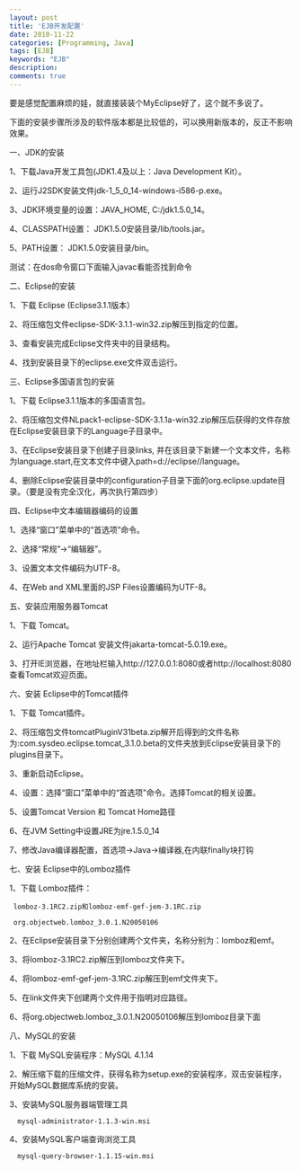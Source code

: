 ```yaml
---
layout: post
title: 'EJB开发配置'
date: 2010-11-22
categories: [Programming, Java]
tags: [EJB]
keywords: "EJB"
description: 
comments: true
---
```


要是感觉配置麻烦的娃，就直接装装个MyEclipse好了，这个就不多说了。

下面的安装步骤所涉及的软件版本都是比较低的，可以换用新版本的，反正不影响效果。

 

一、JDK的安装

1、下载Java开发工具包(JDK1.4及以上：Java Development Kit）。

2、运行J2SDK安装文件jdk-1_5_0_14-windows-i586-p.exe。

3、JDK环境变量的设置：JAVA_HOME, C:/jdk1.5.0_14。

4、CLASSPATH设置： JDK1.5.0安装目录/lib/tools.jar。

5、PATH设置： JDK1.5.0安装目录/bin。

测试：在dos命令窗口下面输入javac看能否找到命令 

 

二、Eclipse的安装 

 1、下载 Eclipse (Eclipse3.1.1版本）

 2、将压缩包文件eclipse-SDK-3.1.1-win32.zip解压到指定的位置。

 3、查看安装完成Eclipse文件夹中的目录结构。

 4、找到安装目录下的eclipse.exe文件双击运行。

 

三、Eclipse多国语言包的安装 

 1、下载 Eclipse3.1.1版本的多国语言包。

 2、将压缩包文件NLpack1-eclipse-SDK-3.1.1a-win32.zip解压后获得的文件存放在Eclipse安装目录下的Language子目录中。

 3、在Eclipse安装目录下创建子目录links, 并在该目录下新建一个文本文件，名称为language.start,在文本文件中键入path=d://eclipse//language。

 4、删除Eclipse安装目录中的configuration子目录下面的org.eclipse.update目录。（要是没有完全汉化，再次执行第四步）

 

四、Eclipse中文本编辑器编码的设置 

1、选择“窗口”菜单中的“首选项”命令。

2、选择“常规”→“编辑器”。

3、设置文本文件编码为UTF-8。

4、在Web and XML里面的JSP Files设置编码为UTF-8。

 

五、安装应用服务器Tomcat

 1、下载 Tomcat。

 2、运行Apache Tomcat 安装文件jakarta-tomcat-5.0.19.exe。

 3、打开IE浏览器，在地址栏输入http://127.0.0.1:8080或者http://localhost:8080 查看Tomcat欢迎页面。

 

六、安装 Eclipse中的Tomcat插件

 1、下载 Tomcat插件。

 2、将压缩包文件tomcatPluginV31beta.zip解开后得到的文件名称为:com.sysdeo.eclipse.tomcat_3.1.0.beta的文件夹放到Eclipse安装目录下的plugins目录下。

 3、重新启动Eclipse。

 4、设置：选择“窗口”菜单中的“首选项”命令。选择Tomcat的相关设置。

 5、设置Tomcat Version 和 Tomcat Home路径

 6、在JVM Setting中设置JRE为jre.1.5.0_14

 7、修改Java编译器配置，首选项->Java->编译器,在内联finally块打钩

 

七、安装 Eclipse中的Lomboz插件

 1、下载 Lomboz插件：

     lomboz-3.1RC2.zip和lomboz-emf-gef-jem-3.1RC.zip

     org.objectweb.lomboz_3.0.1.N20050106

 2、在Eclipse安装目录下分别创建两个文件夹，名称分别为：lomboz和emf。

 3、将lomboz-3.1RC2.zip解压到lomboz文件夹下。

 4、将lomboz-emf-gef-jem-3.1RC.zip解压到emf文件夹下。

 5、在link文件夹下创建两个文件用于指明对应路径。

 6、将org.objectweb.lomboz_3.0.1.N20050106解压到lomboz目录下面

 

八、MySQL的安装

 1、下载 MySQL安装程序：MySQL 4.1.14

 2、解压缩下载的压缩文件，获得名称为setup.exe的安装程序，双击安装程序，开始MySQL数据库系统的安装。

 3、安装MySQL服务器端管理工具

      mysql-administrator-1.1.3-win.msi

 4、安装MySQL客户端查询浏览工具

      mysql-query-browser-1.1.15-win.msi

